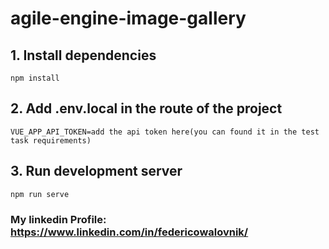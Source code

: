 # agile-engine-image-gallery

## 1. Install dependencies
```
npm install
```

## 2. Add .env.local in the route of the project 
```
VUE_APP_API_TOKEN=add the api token here(you can found it in the test task requirements)
```

## 3. Run development server
```
npm run serve
```

### My linkedin Profile: https://www.linkedin.com/in/federicowalovnik/